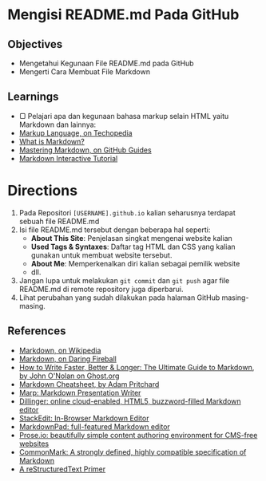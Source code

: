 # Mengisi README.md Pada GitHub

## Objectives

* Mengetahui Kegunaan File README.md pada GitHub
* Mengerti Cara Membuat File Markdown

## Learnings

 - ▢ Pelajari apa dan kegunaan bahasa markup selain HTML yaitu Markdown dan lainnya:
  - [Markup Language, on Techopedia](https://www.techopedia.com/definition/2668/markup-language)
  - [What is Markdown?](http://whatismarkdown.com)
  - [Mastering Markdown, on GitHub Guides](https://guides.github.com/features/mastering-markdown)
  - [Markdown Interactive Tutorial](http://markdowntutorial.com)
  
# Directions

1. Pada Repositori `[USERNAME].github.io` kalian seharusnya terdapat sebuah file README.md
2. Isi file README.md tersebut dengan beberapa hal seperti:
    - **About This Site**: Penjelasan singkat mengenai website kalian
    - **Used Tags & Syntaxes**: Daftar tag HTML dan CSS yang kalian gunakan untuk membuat website tersebut.
    - **About Me**: Memperkenalkan diri kalian sebagai pemilik website
    - dll.
3. Jangan lupa untuk melakukan `git commit` dan `git push` agar file README.md di remote repository juga diperbarui.
4. Lihat perubahan yang sudah dilakukan pada halaman GitHub masing-masing.

## References

- [Markdown, on Wikipedia](https://en.wikipedia.org/wiki/Markdown)
- [Markdown, on Daring Fireball](https://daringfireball.net/projects/markdown)
- [How to Write Faster, Better & Longer: The Ultimate Guide to Markdown, by John O'Nolan on Ghost.org](https://blog.ghost.org/markdown)
- [Markdown Cheatsheet, by Adam Pritchard](https://github.com/adam-p/markdown-here/wiki/Markdown-Cheatsheet)
- [Marp: Markdown Presentation Writer](https://yhatt.github.io/marp)
- [Dillinger: online cloud-enabled, HTML5, buzzword-filled Markdown editor](http://dillinger.io)
- [StackEdit: In-Browser Markdown Editor](https://stackedit.io)
- [MarkdownPad: full-featured Markdown editor](http://markdownpad.com)
- [Prose.io: beautifully simple content authoring environment for CMS-free websites](http://prose.io)
- [CommonMark: A strongly defined, highly compatible specification of Markdown](http://commonmark.org)
- [A reStructuredText Primer](https://getnikola.com/quickstart.html)
